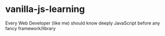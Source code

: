 # vanilla-js-learning
Every Web Developer (like me) should know deeply JavaScript before any fancy framework/library
